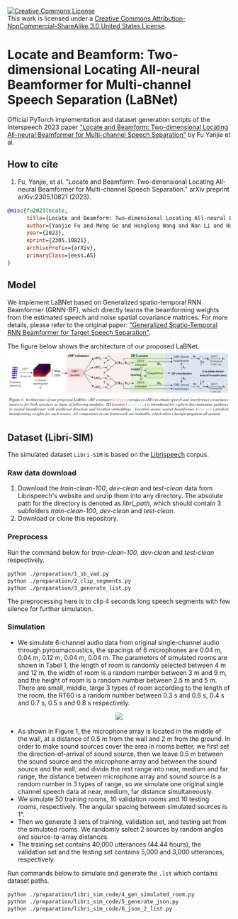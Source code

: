 <a rel="license" href="http://creativecommons.org/licenses/by-nc-sa/3.0/us/"><img alt="Creative Commons License" style="border-width:0" src="https://i.creativecommons.org/l/by-nc-sa/3.0/us/88x31.png" /></a><br />This work is licensed under a <a rel="license" href="http://creativecommons.org/licenses/by-nc-sa/3.0/us/">Creative Commons Attribution-NonCommercial-ShareAlike 3.0 United States License</a>.

# Locate and Beamform: Two-dimensional Locating All-neural Beamformer for Multi-channel Speech Separation (LaBNet)

Official PyTorch implementation and dataset generation scripts of the Interspeech 2023 paper ["Locate and Beamform: Two-dimensional Locating All-neural Beamformer for Multi-channel Speech Separation"](https://arxiv.org/abs/2305.10821) by Fu Yanjie et al.

## How to cite
1. Fu, Yanjie, et al. "Locate and Beamform: Two-dimensional Locating All-neural Beamformer for Multi-channel Speech Separation." arXiv preprint arXiv:2305.10821 (2023).
```bibtex
@misc{fu2023locate,
      title={Locate and Beamform: Two-dimensional Locating All-neural Beamformer for Multi-channel Speech Separation}, 
      author={Yanjie Fu and Meng Ge and Honglong Wang and Nan Li and Haoran Yin and Longbiao Wang and Gaoyan Zhang and Jianwu Dang and Chengyun Deng and Fei Wang},
      year={2023},
      eprint={2305.10821},
      archivePrefix={arXiv},
      primaryClass={eess.AS}
}
```

## Model
We implement LaBNet based on Generalized spatio-temporal RNN Beamformer (GRNN-BF), which directly learns the beamforming weights from the estimated speech and noise spatial covariance matrices. For more details, please refer to the original paper: ["Generalized Spatio-Temporal RNN Beamformer for Target Speech Separation"](https://www.isca-speech.org/archive/pdfs/interspeech_2021/xu21i_interspeech.pdf).

The figure below shows the architecture of our proposed LaBNet.
![](https://raw.githubusercontent.com/FYJNEVERFOLLOWS/Picture-Bed/main/202304/20230519220355.png)

## Dataset (Libri-SIM)
The simulated dataset `Libri-SIM` is based on the [Librispeech](http://www.openslr.org/12) corpus.

### Raw data download
1) Download the *train-clean-100*, *dev-clean* and *test-clean* data from Librispeech's website and unzip them into any directory. The absolute path for the directory is denoted as *libri_path*, which should contain 3 subfolders *train-clean-100*, *dev-clean* and *test-clean*.
2) Download or clone this repository.

### Preprocess
Run the command below for *train-clean-100*, *dev-clean* and *test-clean* respectively.
```python3
python ./preparation/1_sb_vad.py
python ./preparation/2_clip_segments.py
python ./preparation/3_generate_list.py
```
The preprocessing here is to clip 4 seconds long speech segments with few silence for further simulation.


### Simulation 
- We simulate 6-channel audio data from original single-channel audio through pyroomacoustics, the spacings of 6 microphones are 0.04 m, 0.04 m, 0.12 m, 0.04 m, 0.04 m. The parameters of simulated rooms are shown in Tabel 1, the length of room is randomly selected between 4 m and 12 m, the width of room is a random number between 3 m and 9 m, and the height of room is a random number between 2.5 m and 5 m. There are small, middle, large 3 types of room according to the length of the room, the RT60 is a random number between 0.3 s and 0.6 s, 0.4 s and 0.7 s, 0.5 s and 0.8 s respectively.

<div align=center>
<img src="https://github.com/TJU-haoran/VCTK-16k-simulated/blob/main/Figure1.png" width="500"/>
</div>

- As shown in Figure 1, the microphone array is located in the middle of the wall, at a distance of 0.5 m from the wall and 2 m from the ground. In order to make sound sources cover the area in rooms better, we first set the direction-of-arrival of sound source, then we leave 0.5 m between the sound source and the microphone array and between the sound source and the wall, and divide the rest range into near, medium and far range, the distance between microphone array and sound source is a random number in 3 types of range, so we simulate one original single channel speech data at near, medium, far distance simultaneously.
- We simulate 50 training rooms, 10 validation rooms and 10 testing rooms, respectively. The angular spacing between simulated sources is 1°.
- Then we generate 3 sets of training, validation set, and testing set from the simulated rooms. We randomly select 2 sources by random angles and source-to-array distances. 
- The training set contains 40,000 utterances (44.44 hours), the validation set and the testing set contains 5,000 and 3,000 utterances, respectively.

Run commands below to simulate and generate the `.lst` which contains dataset paths.
```python3
python ./preparation/libri_sim_code/4_gen_simulated_room.py
python ./preparation/libri_sim_code/5_generate_json.py
python ./preparation/libri_sim_code/6_json_2_list.py
```
